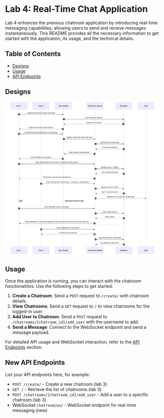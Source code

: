 
# Lab 4: Real-Time Chat Application

Lab 4 enhances the previous chatroom application by introducing real-time messaging capabilities, allowing users to send and receive messages instantaneously. This README provides all the necessary information to get started with the application, its usage, and the technical details.

## Table of Contents
- [Designs](#designs)
- [Usage](#usage)
- [API Endpoints](#api-endpoints)

## Designs

![chatdiagram](../img/celery/lab4/realtimechatflow.png)

## Usage

Once the application is running, you can interact with the chatroom functionalities. Use the following steps to get started:

1. **Create a Chatroom**: Send a `POST` request to `/create/` with chatroom details.
2. **View Chatrooms**: Send a `GET` request to `/` to view chatrooms for the logged-in user.
3. **Add User to Chatroom**: Send a `POST` request to `/chatrooms/{chatroom_id}/add_user` with the username to add.
4. **Send a Message**: Connect to the WebSocket endpoint and send a message payload.

For detailed API usage and WebSocket interaction, refer to the [API Endpoints](#api-endpoints) section.

## New API Endpoints

List your API endpoints here, for example:

- `POST /create/` - Create a new chatroom.(lab 3)
- `GET /` - Retrieve the list of chatrooms.(lab 3)
- `POST /chatrooms/{chatroom_id}/add_user` - Add a user to a specific chatroom.(lab 3)
- WebSocket `chatroom/ws/` - WebSocket endpoint for real-time messaging.(new)
